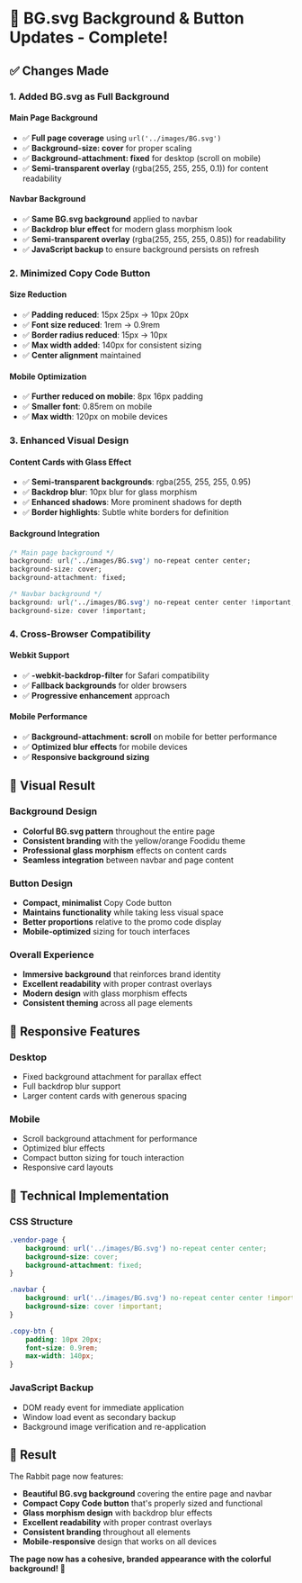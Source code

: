 # 🎨 BG.svg Background & Button Updates - Complete!

## ✅ **Changes Made**

### 1. **Added BG.svg as Full Background**

#### **Main Page Background**
- ✅ **Full page coverage** using `url('../images/BG.svg')`
- ✅ **Background-size: cover** for proper scaling
- ✅ **Background-attachment: fixed** for desktop (scroll on mobile)
- ✅ **Semi-transparent overlay** (rgba(255, 255, 255, 0.1)) for content readability

#### **Navbar Background**
- ✅ **Same BG.svg background** applied to navbar
- ✅ **Backdrop blur effect** for modern glass morphism look
- ✅ **Semi-transparent overlay** (rgba(255, 255, 255, 0.85)) for readability
- ✅ **JavaScript backup** to ensure background persists on refresh

### 2. **Minimized Copy Code Button**

#### **Size Reduction**
- ✅ **Padding reduced**: 15px 25px → 10px 20px
- ✅ **Font size reduced**: 1rem → 0.9rem
- ✅ **Border radius reduced**: 15px → 10px
- ✅ **Max width added**: 140px for consistent sizing
- ✅ **Center alignment** maintained

#### **Mobile Optimization**
- ✅ **Further reduced on mobile**: 8px 16px padding
- ✅ **Smaller font**: 0.85rem on mobile
- ✅ **Max width**: 120px on mobile devices

### 3. **Enhanced Visual Design**

#### **Content Cards with Glass Effect**
- ✅ **Semi-transparent backgrounds**: rgba(255, 255, 255, 0.95)
- ✅ **Backdrop blur**: 10px blur for glass morphism
- ✅ **Enhanced shadows**: More prominent shadows for depth
- ✅ **Border highlights**: Subtle white borders for definition

#### **Background Integration**
```css
/* Main page background */
background: url('../images/BG.svg') no-repeat center center;
background-size: cover;
background-attachment: fixed;

/* Navbar background */
background: url('../images/BG.svg') no-repeat center center !important;
background-size: cover !important;
```

### 4. **Cross-Browser Compatibility**

#### **Webkit Support**
- ✅ **-webkit-backdrop-filter** for Safari compatibility
- ✅ **Fallback backgrounds** for older browsers
- ✅ **Progressive enhancement** approach

#### **Mobile Performance**
- ✅ **Background-attachment: scroll** on mobile for better performance
- ✅ **Optimized blur effects** for mobile devices
- ✅ **Responsive background sizing**

## 🎨 **Visual Result**

### **Background Design**
- **Colorful BG.svg pattern** throughout the entire page
- **Consistent branding** with the yellow/orange Foodidu theme
- **Professional glass morphism** effects on content cards
- **Seamless integration** between navbar and page content

### **Button Design**
- **Compact, minimalist** Copy Code button
- **Maintains functionality** while taking less visual space
- **Better proportions** relative to the promo code display
- **Mobile-optimized** sizing for touch interfaces

### **Overall Experience**
- **Immersive background** that reinforces brand identity
- **Excellent readability** with proper contrast overlays
- **Modern design** with glass morphism effects
- **Consistent theming** across all page elements

## 📱 **Responsive Features**

### **Desktop**
- Fixed background attachment for parallax effect
- Full backdrop blur support
- Larger content cards with generous spacing

### **Mobile**
- Scroll background attachment for performance
- Optimized blur effects
- Compact button sizing for touch interaction
- Responsive card layouts

## 🔧 **Technical Implementation**

### **CSS Structure**
```css
.vendor-page {
    background: url('../images/BG.svg') no-repeat center center;
    background-size: cover;
    background-attachment: fixed;
}

.navbar {
    background: url('../images/BG.svg') no-repeat center center !important;
    background-size: cover !important;
}

.copy-btn {
    padding: 10px 20px;
    font-size: 0.9rem;
    max-width: 140px;
}
```

### **JavaScript Backup**
- DOM ready event for immediate application
- Window load event as secondary backup
- Background image verification and re-application

## 🎉 **Result**

The Rabbit page now features:
- **Beautiful BG.svg background** covering the entire page and navbar
- **Compact Copy Code button** that's properly sized and functional
- **Glass morphism design** with backdrop blur effects
- **Excellent readability** with proper contrast overlays
- **Consistent branding** throughout all elements
- **Mobile-responsive** design that works on all devices

**The page now has a cohesive, branded appearance with the colorful background! 🚀**